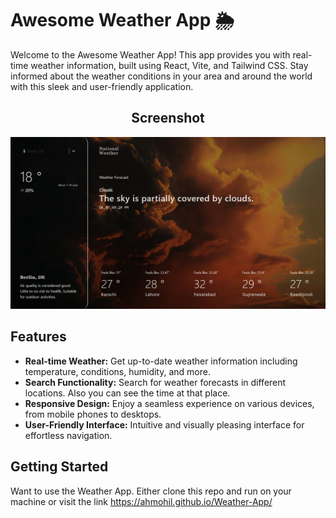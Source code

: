 # Awesome Weather App 🌦️

Welcome to the Awesome Weather App! This app provides you with real-time weather information, built using React, Vite, and Tailwind CSS. Stay informed about the weather conditions in your area and around the world with this sleek and user-friendly application.

<div align="center">
    <h2> Screenshot </h2>
    <img alt="Demo" src="./Images/demo.png" />
</div>

## Features

- **Real-time Weather:** Get up-to-date weather information including temperature, conditions, humidity, and more.
- **Search Functionality:** Search for weather forecasts in different locations. Also you can see the time at that place.
- **Responsive Design:** Enjoy a seamless experience on various devices, from mobile phones to desktops.
- **User-Friendly Interface:** Intuitive and visually pleasing interface for effortless navigation.

## Getting Started

Want to use the Weather App. Either clone this repo and run on your machine or visit the link https://ahmohil.github.io/Weather-App/




